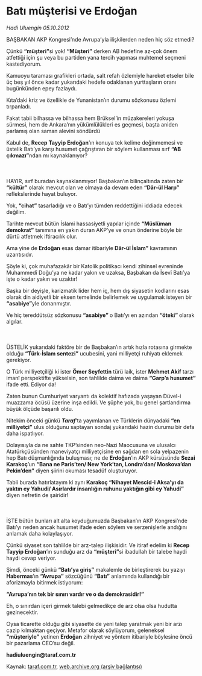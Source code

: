 # Batı müşterisi ve Erdoğan

*Hadi Uluengin 05.10.2012*

<div class="yazi"><p>BAŞBAKAN AKP Kongresi’nde Avrupa’yla ilişkilerden neden hiç söz etmedi?</p>
<p>Çünkü <b>“müşteri”</b>si yok! <b>“Müşteri”</b> derken AB hedefine az-çok önem atfettiği için şu veya bu partiden yana tercih yapması muhtemel seçmeni kastediyorum.</p>
<p>Kamuoyu taraması grafikleri ortada, salt refah özlemiyle hareket etseler bile üç beş yıl önce kadar yukarıdaki hedefe odaklanan yurttaşların oranı bugünkünden epey fazlaydı.</p>
<p>Kıta’daki kriz ve özellikle de Yunanistan’ın durumu sözkonusu özlemi tırpanladı.</p>
<p>Fakat tabii bilhassa ve bilhassa hem Brüksel’in müzakereleri yokuşa sürmesi, hem de Ankara’nın yükümlülükleri es geçmesi, başta aniden parlamış olan saman alevini söndürdü</p>
<p>Kabul de, <b>Recep Tayyip Erdoğan</b>’ın<b> </b>konuya tek kelime değinmemesi ve üstelik Batı’ya karşı husumet çağrıştıran bir söylem kullanması sırf <b>“AB çıkmazı”</b>ndan mı kaynaklanıyor?<br/><br/><br/><br/>HAYIR, sırf buradan kaynaklanmıyor! Başbakan’ın bilinçaltında zaten bir <b>“kültür”</b> olarak mevcut olan ve olmaya da devam eden <b>“Dâr-ül Harp” </b>reflekslerinde hayat buluyor.</p>
<p>Yok, <b>“cihat”</b> tasarladığı ve o Batı’yı tümden reddettiğini iddiada edecek değilim.</p>
<p>Tarihte mevcut bütün İslami hassasiyetli yapılar içinde <b>“Müslüman demokrat”</b> tanımına en yakın duran AKP’ye ve onun önderine böyle bir dürtü atfetmek iftiracılık olur. </p>
<p>Ama yine de <b>Erdoğan</b> esas damar itibariyle <b>Dâr-ül İslam”</b> kavramının uzantısıdır. </p>
<p>Şöyle ki, çok muhafazakâr bir Katolik politikacı kendi zihinsel evreninde Muhammedî Doğu’ya ne kadar yakın ve uzaksa, Başbakan da İsevî Batı’ya işte o kadar yakın ve uzaktır! </p>
<p>Başka bir deyişle, karizmatik lider hem iç, hem dış siyasetin kodlarını esas olarak din aidiyetli bir eksen temelinde belirlemek ve uygulamak isteyen bir <b>“asabiye”</b>yle donanmıştır.</p>
<p>Ve hiç tereddütsüz sözkonusu <b>“asabiye” </b>o Batı’yı en azından <b>“öteki” </b>olarak algılar.<br/><br/><br/><br/>ÜSTELİK yukarıdaki faktöre bir de Başbakan’ın artık hızla rotasına girmekte olduğu <b>“Türk-İslam sentezi”</b> ucubesini, yani milliyetçi ruhiyatı eklemek gerekiyor.</p>
<p>O Türk milliyetçiliği ki ister <b>Ömer Seyfettin</b> türü laik, ister <b>Mehmet Akif</b> tarzı imanî perspektifte yükselsin, son tahlilde daima ve daima <b>“Garp’a husumet”</b> ifade etti. Ediyor da! </p>
<p>Zaten bunun Cumhuriyet varyantı da kolektif hafızada yaşayan Düvel-i muazzama öcüsü üzerine inşa edildi. Ve şüphe yok, bu genel şartlandırma büyük ölçüde başarılı oldu. </p>
<p>Nitekim önceki günkü <b><i>Taraf</i></b>’ta yayımlanan ve Türklerin dünyadaki <b>“en milliyetçi”</b> ulus olduğunu saptayan sondaj yukarıdaki hazin durumu bir defa daha ispatlıyor. </p>
<p>Dolayısıyla da ne sahte TKP’sinden neo-Nazi Maocusuna ve ulusalcı Atatürkçüsünden maneviyatçı milliyetçisine en sağdan en sola yelpazenin hep Batı düşmanlığında buluşması; ne de <b>Erdoğan</b>’ın AKP kürsüsünde <b>Sezai Karakoç</b>’un <b>“Bana ne Paris’ten/ New York’tan, Londra’dan/ Moskova’dan Pekin’den”</b> diyen şiirini okuması tesadüf oluşturuyor.</p>
<p>Tabii burada hatırlatayım ki aynı <b>Karakoç “Nihayet Mescid-i Aksa’yı da yaktın ey Yahudi/ Asırlardır insanlığın ruhunu yaktığın gibi ey Yahudi” </b>diyen nefretin de şairidir! <br/><br/><br/><br/>İŞTE bütün bunları alt alta koyduğumuzda Başbakan’ın AKP Kongresi’nde Batı’yı neden ancak husumet ifade eden söylem ve serzenişlerle andığını anlamak daha kolaylaşıyor. </p>
<p>Çünkü siyaset son tahlilde bir arz-talep ilişkisidir. Ve itiraf edelim ki <b>Recep Tayyip Erdoğan</b>’ın sunduğu arz da <b>“müşteri”</b>si ibadullah bir talebe haydi haydi cevap veriyor.</p>
<p>Şimdi, önceki günkü <b>“Batı’ya giriş”</b> makalemle de birleştirerek bu yazıyı <b>Habermas</b>’ın <b>“Avrupa”</b> sözcüğünü <b>“Batı”</b> anlamında<b> </b>kullandığı bir aforizmayla bitirmek istiyorum: </p>
<p><b>“Avrupa’nın tek bir sınırı vardır ve o da demokrasidir!”</b></p>
<p>Eh, o sınırdan içeri girmek talebi gelmedikçe de arz olsa olsa hudutta gezinecektir.</p>
<p>Oysa ticarette olduğu gibi siyasette de yeni talep yaratmak yeni bir arzı cazip kılmaktan geçiyor. Metafor olarak söylüyorum, geleneksel<b> “müşteriyle”</b> yetinen <b>Erdoğan</b> zihniyet ve yöntem itibariyle böylesine öncü bir pazarlama CEO’su değil.</p>
<p><b>hadiuluengin@taraf.com.tr</b></p>
</div>

Kaynak: [taraf.com.tr](http://www.taraf.com.tr/hadi-uluengin/makale-bati-musterisi-ve-erdogan.htm), [web.archive.org (arşiv bağlantısı)](http://web.archive.org/web/20130623150251/http://www.taraf.com.tr/hadi-uluengin/makale-bati-musterisi-ve-erdogan.htm)
